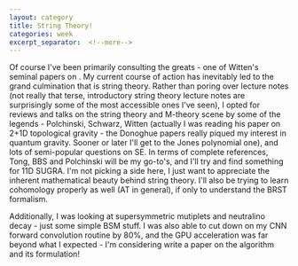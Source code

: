 ```yaml
---
layout: category
title: String Theory!
categories: week
excerpt_separator:  <!--more-->
---
```


Of course I've been primarily consulting the greats - one of Witten's seminal papers on . 
My current course of action has inevitably led to the grand culmination that is string theory. Rather than poring over lecture notes (not really that terse, introductory string theory lecture notes are surprisingly some of the most accessible ones I've seen), I opted for reviews and talks on the string theory and M-theory scene by some of the legends - Polchinski, Schwarz, Witten (actually I was reading his paper on 2+1D topological gravity - the Donoghue papers really piqued my interest in quantum gravity. Sooner or later I'll get to the Jones polynomial one), and lots of semi-popular questions on SE. In terms of complete references, Tong, BBS and Polchinski will be my go-to's, and I'll try and find something for 11D SUGRA. I'm not picking a side here, I just want to appreciate the inherent mathematical beauty behind string theory.  I'll also be trying to learn cohomology properly as well (AT in general), if only to understand the BRST formalism.

Additionally, I was looking at supersymmetric mutiplets and neutralino decay - just some simple BSM stuff. I was also able to cut down on my CNN forward convolution routine by 80%, and the GPU acceleration was far beyond what I expected - I'm considering write a paper on the algorithm and its formulation!
